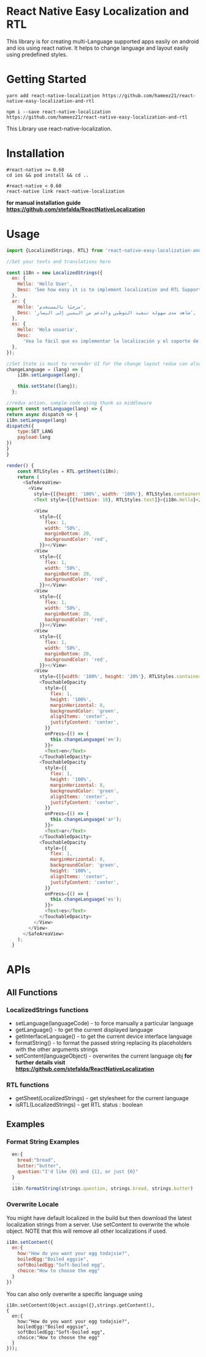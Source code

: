 # React Native Easy Localization and RTL

This library is for creating multi-Language supported apps easily on android and ios using react native.
It helps to change language and layout easily using predefined styles.

# Getting Started

`yarn add react-native-localization https://github.com/hameez21/react-native-easy-localization-and-rtl`

`npm i --save react-native-localization https://github.com/hameez21/react-native-easy-localization-and-rtl`

This Library use react-native-localization.

# Installation

```
#react-native >= 0.60
cd ios && pod install && cd ..

#react-native < 0.60
react-native link react-native-localization
```

**for manual installation guide https://github.com/stefalda/ReactNativeLocalization**

# Usage

```js
import {LocalizedStrings, RTL} from 'react-native-easy-localization-and-rtl';

```

```js
//Set your texts and translations here

const i18n = new LocalizedStrings({
  en: {
    Hello: 'Hello User',
    Desc: 'See how easy it is to implement localization and RTL Support',
  },
  ar: {
    Hello: 'مرحبًا بالمستخدم',
    Desc: 'شاهد مدى سهولة تنفيذ التوطين والدعم من اليمين إلى اليسار',
  },
  es: {
    Hello: 'Hola usuaria',
    Desc:
      'Vea lo fácil que es implementar la localización y el soporte de derecha a izquierda',
  },
});

//Set State is must to rerender UI for the change layout redux can also be used similarly
changeLanguage = (lang) => {
    i18n.setLanguage(lang);

    this.setState({lang});
  };

//redux action, sample code using thunk as middleware
export const setLanguage(lang) => {
return async dispatch => {
i18n.setLanguage(lang)
dispatch({
    type:SET_LANG
    payload:lang
})
}
}

render() {
    const RTLStyles = RTL.getSheet(i18n);
    return (
      <SafeAreaView>
        <View
          style={[{height: '100%', width: '100%'}, RTLStyles.containerColumn]}>
          <Text style={[{fontSize: 18}, RTLStyles.text]}>{i18n.Hello}</Text>

          <View
            style={{
              flex: 1,
              width: '50%',
              marginBottom: 20,
              backgroundColor: 'red',
            }}></View>
          <View
            style={{
              flex: 1,
              width: '50%',
              marginBottom: 20,
              backgroundColor: 'red',
            }}></View>
          <View
            style={{
              flex: 1,
              width: '50%',
              marginBottom: 20,
              backgroundColor: 'red',
            }}></View>
          <View
            style={{
              flex: 1,
              width: '50%',
              marginBottom: 20,
              backgroundColor: 'red',
            }}></View>
          <View
            style={[{width: '100%', height: '20%'}, RTLStyles.containerRow]}>
            <TouchableOpacity
              style={{
                flex: 1,
                height: '100%',
                marginHorizontal: 8,
                backgroundColor: 'green',
                alignItems: 'center',
                justifyContent: 'center',
              }}
              onPress={() => {
                this.changeLanguage('en');
              }}>
              <Text>en</Text>
            </TouchableOpacity>
            <TouchableOpacity
              style={{
                flex: 1,
                height: '100%',
                marginHorizontal: 8,
                backgroundColor: 'green',
                alignItems: 'center',
                justifyContent: 'center',
              }}
              onPress={() => {
                this.changeLanguage('ar');
              }}>
              <Text>ar</Text>
            </TouchableOpacity>
            <TouchableOpacity
              style={{
                flex: 1,
                marginHorizontal: 8,
                backgroundColor: 'green',
                height: '100%',
                alignItems: 'center',
                justifyContent: 'center',
              }}
              onPress={() => {
                this.changeLanguage('es');
              }}>
              <Text>es</Text>
            </TouchableOpacity>
          </View>
        </View>
      </SafeAreaView>
    );
  }

```

# APIs

## All Functions 

### LocalizedStrings functions
* setLanguage(languageCode) - to force manually a particular language
* getLanguage() - to get the current displayed language
* getInterfaceLanguage() - to get the current device interface language
* formatString() - to format the passed string replacing its placeholders with the other arguments strings
* setContent(languageObject) - overwrites the current language obj
**for further details visit https://github.com/stefalda/ReactNativeLocalization**


### RTL functions
* getSheet(LocalizedStrings) - get stylesheet for the current language
* isRTL(LocalizedStrings) - get RTL status : boolean

## Examples

### Format String Examples
```js
  en:{
    bread:"bread",
    butter:"butter",
    question:"I'd like {0} and {1}, or just {0}"
  }
  ...
  i18n.formatString(strings.question, strings.bread, strings.butter)
```
### Overwrite Locale
You might have default localized in the build but then download the latest localization strings from a server. Use setContent to overwrite the whole object. NOTE that this will remove all other localizations if used.

```js
i18n.setContent({
  en:{
    how:"How do you want your egg todajsie?",
    boiledEgg:"Boiled eggsie",
    softBoiledEgg:"Soft-boiled egg",
    choice:"How to choose the egg"
  }
})
```

You can also only overwrite a specific language using

```
i18n.setContent(Object.assign({},strings.getContent(),
{
  en:{
    how:"How do you want your egg todajsie?",
    boiledEgg:"Boiled eggsie",
    softBoiledEgg:"Soft-boiled egg",
    choice:"How to choose the egg"
  }
}));
```
